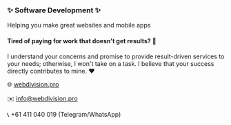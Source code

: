 ### ✨ Software Development ✨

Helping you make great websites and mobile apps

#### **Tired of paying for work that doesn't get results?** 🤔

I understand your concerns and promise to provide result-driven services to your needs; otherwise, I won't take on a task. I believe that your success directly contributes to mine. ❤️

🌐 [webdivision.pro](https://webdivision.pro)

✉️ info@webdivision.pro

📞 +61 411 040 019 (Telegram/WhatsApp)
